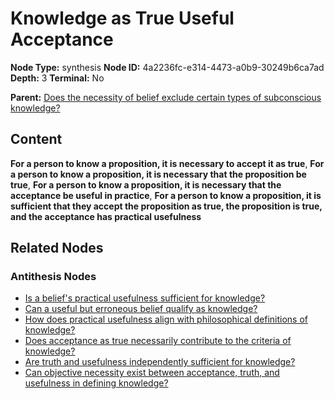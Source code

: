 # Knowledge as True Useful Acceptance

**Node Type:** synthesis
**Node ID:** 4a2236fc-e314-4473-a0b9-30249b6ca7ad
**Depth:** 3
**Terminal:** No

**Parent:** [Does the necessity of belief exclude certain types of subconscious knowledge?](does-the-necessity-of-belief-exclude-certain-types-of-subconscious-knowledge-antithesis-90c7489b-1152-465f-92db-943d72f21021.md)

## Content

**For a person to know a proposition, it is necessary to accept it as true**, **For a person to know a proposition, it is necessary that the proposition be true**, **For a person to know a proposition, it is necessary that the acceptance be useful in practice**, **For a person to know a proposition, it is sufficient that they accept the proposition as true, the proposition is true, and the acceptance has practical usefulness**

## Related Nodes

### Antithesis Nodes

- [Is a belief's practical usefulness sufficient for knowledge?](is-a-beliefs-practical-usefulness-sufficient-for-knowledge-antithesis-1f7cf1a1-e299-4fb0-bde3-7c9f8afcc704.md)
- [Can a useful but erroneous belief qualify as knowledge?](can-a-useful-but-erroneous-belief-qualify-as-knowledge-antithesis-f229eac6-d9d3-40fc-8e63-e8ac933f8b51.md)
- [How does practical usefulness align with philosophical definitions of knowledge?](how-does-practical-usefulness-align-with-philosophical-definitions-of-knowledge-antithesis-99573eef-97d1-44e6-bbac-3cf17b21c637.md)
- [Does acceptance as true necessarily contribute to the criteria of knowledge?](does-acceptance-as-true-necessarily-contribute-to-the-criteria-of-knowledge-antithesis-7877b336-17d1-4e70-9fe6-e74d6633091e.md)
- [Are truth and usefulness independently sufficient for knowledge?](are-truth-and-usefulness-independently-sufficient-for-knowledge-antithesis-ac8c6d8a-6cb7-4678-a47a-b3d76e3b5327.md)
- [Can objective necessity exist between acceptance, truth, and usefulness in defining knowledge?](can-objective-necessity-exist-between-acceptance-truth-and-usefulness-in-defining-knowledge-antithesis-4a7e06be-9ecb-497c-93a6-8da7d9e8b5de.md)

